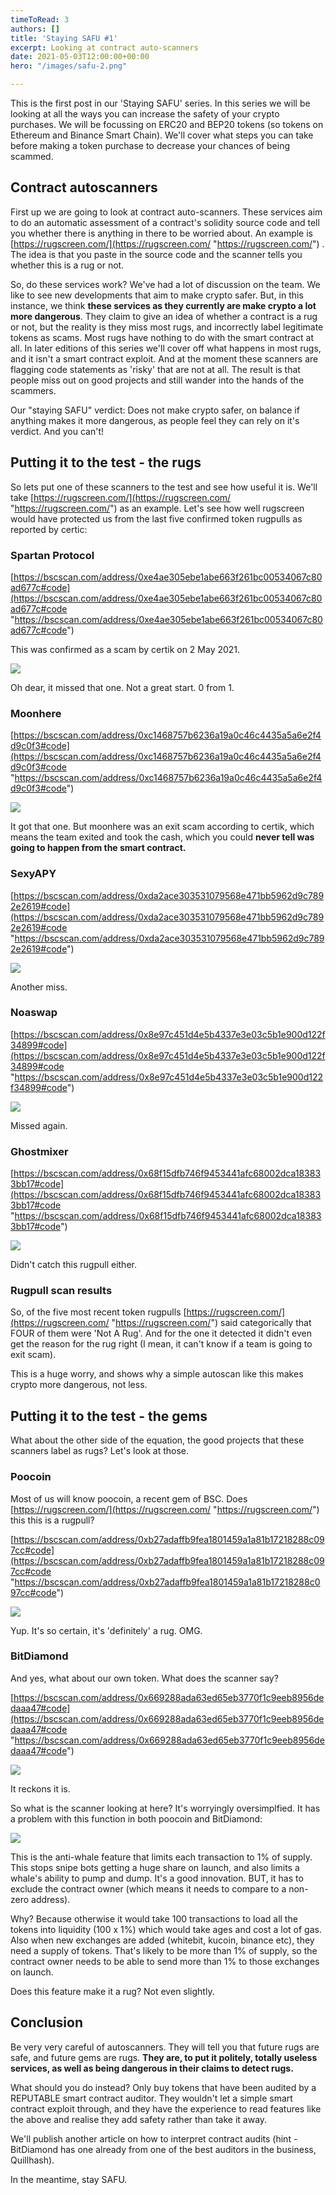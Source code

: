 ```yaml
---
timeToRead: 3
authors: []
title: 'Staying SAFU #1'
excerpt: Looking at contract auto-scanners
date: 2021-05-03T12:00:00+00:00
hero: "/images/safu-2.png"

---
```

This is the first post in our 'Staying SAFU' series. In this series we will be looking at all the ways you can increase the safety of your crypto purchases. We will be focussing on ERC20 and BEP20 tokens (so tokens on Ethereum and Binance Smart Chain). We'll cover what steps you can take before making a token purchase to decrease your chances of being scammed.

## Contract autoscanners

First up we are going to look at contract auto-scanners. These services aim to do an automatic assessment of a contract's solidity source code and tell you whether there is anything in there to be worried about. An example is [https://rugscreen.com/](https://rugscreen.com/ "https://rugscreen.com/") . The idea is that you paste in the source code and the scanner tells you whether this is a rug or not.

So, do these services work? We've had a lot of discussion on the team. We like to see new developments that aim to make crypto safer. But, in this instance, we think **these services as they currently are make crypto a lot more dangerous**. They claim to give an idea of whether a contract is a rug or not, but the reality is they miss most rugs, and incorrectly label legitimate tokens as scams. Most rugs have nothing to do with the smart contract at all. In later editions of this series we'll cover off what happens in most rugs, and it isn't a smart contract exploit. And at the moment these scanners are flagging code statements as 'risky' that are not at all. The result is that people miss out on good projects and still wander into the hands of the scammers.

Our "staying SAFU" verdict: Does not make crypto safer, on balance if anything makes it more dangerous, as people feel they can rely on it's verdict. And you can't!

## Putting it to the test - the rugs

So lets put one of these scanners to the test and see how useful it is. We'll take [https://rugscreen.com/](https://rugscreen.com/ "https://rugscreen.com/") as an example. Let's see how well rugscreen would have protected us from the last five confirmed token rugpulls as reported by certic:

### Spartan Protocol

[https://bscscan.com/address/0xe4ae305ebe1abe663f261bc00534067c80ad677c#code](https://bscscan.com/address/0xe4ae305ebe1abe663f261bc00534067c80ad677c#code "https://bscscan.com/address/0xe4ae305ebe1abe663f261bc00534067c80ad677c#code")

This was confirmed as a scam by certik on 2 May 2021.

![](/images/spartan.png)

Oh dear, it missed that one. Not a great start. 0 from 1.

### Moonhere

[https://bscscan.com/address/0xc1468757b6236a19a0c46c4435a5a6e2f4d9c0f3#code](https://bscscan.com/address/0xc1468757b6236a19a0c46c4435a5a6e2f4d9c0f3#code "https://bscscan.com/address/0xc1468757b6236a19a0c46c4435a5a6e2f4d9c0f3#code")

![](/images/moonhere.png)

It got that one. But moonhere was an exit scam according to certik, which means the team exited and took the cash, which you could **never tell was going to happen from the smart contract.**

### SexyAPY

[https://bscscan.com/address/0xda2ace303531079568e471bb5962d9c7892e2619#code](https://bscscan.com/address/0xda2ace303531079568e471bb5962d9c7892e2619#code "https://bscscan.com/address/0xda2ace303531079568e471bb5962d9c7892e2619#code")

![](/images/sexyapy.png)

Another miss.

### Noaswap

[https://bscscan.com/address/0x8e97c451d4e5b4337e3e03c5b1e900d122f34899#code](https://bscscan.com/address/0x8e97c451d4e5b4337e3e03c5b1e900d122f34899#code "https://bscscan.com/address/0x8e97c451d4e5b4337e3e03c5b1e900d122f34899#code")

![](/images/noaswap.png)

Missed again.

### Ghostmixer

[https://bscscan.com/address/0x68f15dfb746f9453441afc68002dca183833bb17#code](https://bscscan.com/address/0x68f15dfb746f9453441afc68002dca183833bb17#code "https://bscscan.com/address/0x68f15dfb746f9453441afc68002dca183833bb17#code")

![](/images/ghostmixer.png)

Didn't catch this rugpull either.

### Rugpull scan results

So, of the five most recent token rugpulls [https://rugscreen.com/](https://rugscreen.com/ "https://rugscreen.com/") said categorically that FOUR of them were 'Not A Rug'. And for the one it detected it didn't even get the reason for the rug right (I mean, it can't know if a team is going to exit scam).

This is a huge worry, and shows why a simple autoscan like this makes crypto more dangerous, not less.

## Putting it to the test - the gems

What about the other side of the equation, the good projects that these scanners label as rugs? Let's look at those.

### Poocoin

Most of us will know poocoin, a recent gem of BSC. Does [https://rugscreen.com/](https://rugscreen.com/ "https://rugscreen.com/") this this is a rugpull?

[https://bscscan.com/address/0xb27adaffb9fea1801459a1a81b17218288c097cc#code](https://bscscan.com/address/0xb27adaffb9fea1801459a1a81b17218288c097cc#code "https://bscscan.com/address/0xb27adaffb9fea1801459a1a81b17218288c097cc#code")

![](/images/poocoin.png)

Yup. It's so certain, it's 'definitely' a rug. OMG.

### BitDiamond

And yes, what about our own token. What does the scanner say?

[https://bscscan.com/address/0x669288ada63ed65eb3770f1c9eeb8956dedaaa47#code](https://bscscan.com/address/0x669288ada63ed65eb3770f1c9eeb8956dedaaa47#code "https://bscscan.com/address/0x669288ada63ed65eb3770f1c9eeb8956dedaaa47#code")

![](/images/bitdiamond.png)

It reckons it is.

So what is the scanner looking at here? It's worryingly oversimplfied. It has a problem with this function in both poocoin and BitDiamond:

![](/images/codeblock.JPG)

This is the anti-whale feature that limits each transaction to 1% of supply. This stops snipe bots getting a huge share on launch, and also limits a whale's ability to pump and dump. It's a good innovation. BUT, it has to exclude the contract owner (which means it needs to compare to a non-zero address).

Why? Because otherwise it would take 100 transactions to load all the tokens into liquidity (100 x 1%) which would take ages and cost a lot of gas. Also when new exchanges are added (whitebit, kucoin, binance etc), they need a supply of tokens. That's likely to be more than 1% of supply, so the contract owner needs to be able to send more than 1% to those exchanges on launch.

Does this feature make it a rug? Not even slightly.

## Conclusion

Be very very careful of autoscanners. They will tell you that future rugs are safe, and future gems are rugs. **They are, to put it politely, totally useless services, as well as being dangerous in their claims to detect rugs.**

What should you do instead? Only buy tokens that have been audited by a REPUTABLE smart contract auditor. They wouldn't let a simple smart contract exploit through, and they have the experience to read features like the above and realise they add safety rather than take it away.

We'll publish another article on how to interpret contract audits (hint - BitDiamond has one already from one of the best auditors in the business, Quillhash).

In the meantime, stay SAFU.